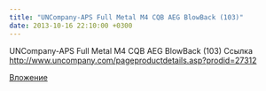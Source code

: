 ```yaml
---
title: "UNCompany-APS Full Metal M4 CQB AEG BlowBack (103)"
date: 2013-10-16 22:10:00 +0300
---
```


UNCompany-APS Full Metal M4 CQB AEG BlowBack (103)
Ссылка
http://www.uncompany.com/pageproductdetails.asp?prodid=27312

[Вложение](http://www.uncompany.com/pageproductdetails.asp?prodid=27312)
